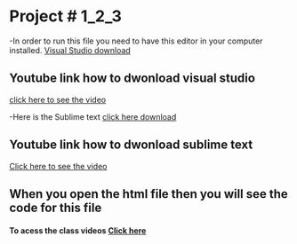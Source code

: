# Project # 1_2_3

-In order to run this file you need to have this editor in your computer installed.
[Visual Studio download](https://code.visualstudio.com/Download)
## Youtube link how to dwonload visual studio
[click here to see the video](https://www.youtube.com/watch?v=gD8WhXwLVlU)


-Here is the Sublime text [click here download](https://www.sublimetext.com/3)
## Youtube link how to dwonload sublime text
[Click here to see the video](https://www.youtube.com/watch?v=j61dqr7geRo)


## When you open the html file then you will see the code for this file
#### To acess the class videos [Click here](https://bit.ly/2VAT8y7)
